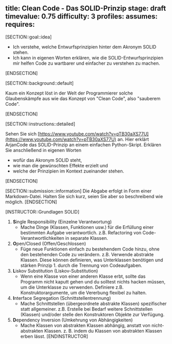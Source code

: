 title: Clean Code - Das SOLID-Prinzip
stage: draft
timevalue: 0.75
difficulty: 3
profiles:
assumes:
requires:
---
[SECTION::goal::idea]

- Ich verstehe, welche Entwurfsprinzipien hinter dem Akronym SOLID stehen.
- Ich kann in eigenen Worten erklären, wie die SOLID-Entwurfsprinzipien mir helfen Code zu wartbarer und einfacher zu 
  verstehen zu machen.

[ENDSECTION]

[SECTION::background::default]

Kaum ein Konzept löst in der Welt der Programmierer solche Glaubenskämpfe aus wie das Konzept von "Clean Code", also
"sauberem Code". 


[ENDSECTION]

[SECTION::instructions::detailed]

Sehen Sie sich [https://www.youtube.com/watch?v=pTB30aXS77U](https://www.youtube.com/watch?v=pTB30aXS77U) an.
Hier erklärt ArjanCode das SOLID-Prinzip an einem einfachen Python-Skript.
Erklären Sie anschließend in eigenen Worten

- wofür das Akronym SOLID steht,
- wie man die gewünschten Effekte erzielt und
- welche der Prinzipien im Kontext zueinander stehen.

[ENDSECTION]

[SECTION::submission::information]
Die Abgabe erfolgt in Form einer Markdown-Datei.
Halten Sie sich kurz, seien Sie aber so beschreibend wie möglich.
[ENDSECTION]

[INSTRUCTOR::Grundlagen SOLID]
1. **S**ingle Responsibility (Einzelne Verantwortung)
    - Mache Dinge (Klassen, Funktionen usw.) für die Erfüllung einer bestimmten Aufgabe verantwortlich.
      z.B. Refactoring von Code-Verantwortlichkeiten in separate Klassen.
2. **O**pen/Closed (Offen/Geschlossen)
    - Füge neue Funktionen einfach zu bestehendem Code hinzu, ohne den bestehenden Code zu verändern.
      z.B. Verwende abstrakte Klassen. 
      Diese können definieren, was Unterklassen benötigen und stärken Prinzip 1. durch die Trennung von Codeaufgaben.
3. **L**iskov Substitution (Liskov-Substitution)
    - Wenn eine Klasse von einer anderen Klasse erbt, 
      sollte das Programm nicht kaputt gehen und du solltest nichts hacken müssen, um die Unterklasse zu verwenden.
      Definiere z.B. Konstruktorargumente, um die Vererbung flexibel zu halten.
4. **I**nterface Segregation (Schnittstellentrennung)
    - Mache Schnittstellen (übergeordnete abstrakte Klassen) spezifischer statt allgemeiner.
      z.B. Erstelle bei Bedarf weitere Schnittstellen (Klassen) und/oder stelle den Konstruktoren Objekte zur Verfügung.
5. **D**ependency Inversion (Umkehrung von Abhängigkeiten)
    - Mache Klassen von abstrakten Klassen abhängig, anstatt von nicht-abstrakten Klassen.
      z. B. indem du Klassen von abstrakten Klassen erben lässt.
[ENDINSTRUCTOR]
